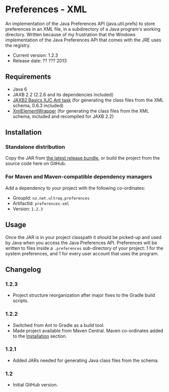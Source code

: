
Preferences - XML
=================

An implementation of the Java Preferences API (java.util.prefs) to store
preferences in an XML file, in a subdirectory of a Java program's working
directory.  Written because of my frustration that the Windows implementation of
the Java Preferences API that comes with the JRE uses the registry.

 - Current version: 1.2.3
 - Release date: ?? ??? 2013


Requirements
------------

 - Java 6
 - JAXB 2.2 (2.2.6 and its dependencies included)
 - [JAXB2 Basics XJC Ant task](http://confluence.highsource.org/display/J2B/JAXB2+Basics+XJC+Ant+Task) (for generating the class files from the XML schema, 0.6.3 included)
 - [XmlElementWrapper](http://www.conspicio.dk/blog/bjarne/jaxb-xmlelementwrapper-plugin) (for generating the class files from the XML schema, included and recompiled for JAXB 2.2)


Installation
------------

### Standalone distribution
Copy the JAR from [the latest release bundle](https://github.com/ultraq/preferences-xml/releases),
or build the project from the source code here on GitHub.

### For Maven and Maven-compatible dependency managers
Add a dependency to your project with the following co-ordinates:

 - GroupId: `nz.net.ultraq.preferences`
 - ArtifactId: `preferences-xml`
 - Version: `1.2.3`


Usage
-----

Once the JAR is in your project classpath it should be picked-up and used by
Java when you access the Java Preferences API.  Preferences will be written to
files inside a `.preferences` sub-directory of your project: 1 for the system
preferences, and 1 for every user account that uses the program.


Changelog
---------

### 1.2.3
 - Project structure reorganization after major fixes to the Gradle build
   scripts.

### 1.2.2
 - Switched from Ant to Gradle as a build tool.
 - Made project available from Maven Central.  Maven co-ordinates added to the
   [Installation](#installation) section.

### 1.2.1
 - Added JARs needed for generating Java class files from the schema.

### 1.2
 - Initial GitHub version.

